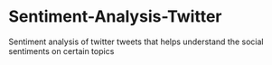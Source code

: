 # Sentiment-Analysis-Twitter

Sentiment analysis of twitter tweets that helps understand the social sentiments on certain topics
